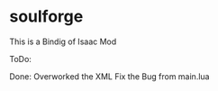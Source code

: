 # soulforge


This is a Bindig of Isaac Mod 

ToDo: 

Done:
	Overworked the XML
	Fix the Bug from main.lua
